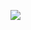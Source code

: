 ![](file:///C:/Users/Luisa/OneDrive/Escritorio/programas%20de%20markdown/SumaDeTodosLosCuadrados.bmp)